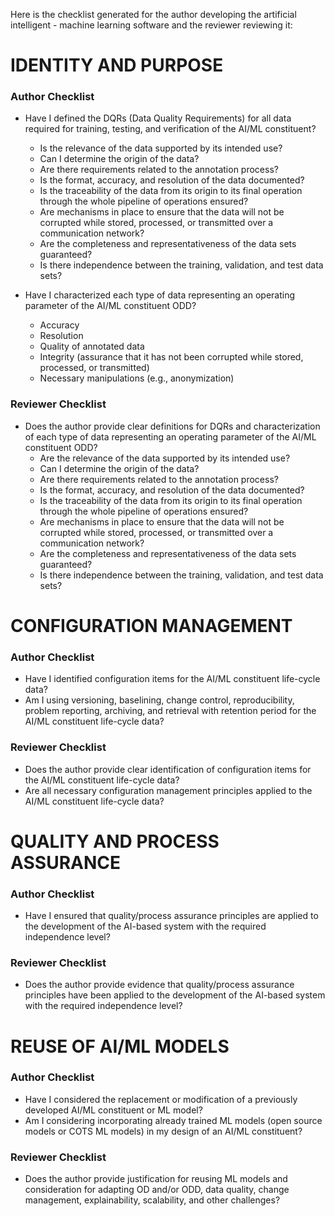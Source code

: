 Here is the checklist generated for the author developing the artificial intelligent - machine learning software and the reviewer reviewing it:

**IDENTITY AND PURPOSE**
=====================

### Author Checklist

* Have I defined the DQRs (Data Quality Requirements) for all data required for training, testing, and verification of the AI/ML constituent?
	+ Is the relevance of the data supported by its intended use?
	+ Can I determine the origin of the data?
	+ Are there requirements related to the annotation process?
	+ Is the format, accuracy, and resolution of the data documented?
	+ Is the traceability of the data from its origin to its final operation through the whole pipeline of operations ensured?
	+ Are mechanisms in place to ensure that the data will not be corrupted while stored, processed, or transmitted over a communication network?
	+ Are the completeness and representativeness of the data sets guaranteed?
	+ Is there independence between the training, validation, and test data sets?

* Have I characterized each type of data representing an operating parameter of the AI/ML constituent ODD?
	+ Accuracy
	+ Resolution
	+ Quality of annotated data
	+ Integrity (assurance that it has not been corrupted while stored, processed, or transmitted)
	+ Necessary manipulations (e.g., anonymization)

### Reviewer Checklist

* Does the author provide clear definitions for DQRs and characterization of each type of data representing an operating parameter of the AI/ML constituent ODD?
	+ Are the relevance of the data supported by its intended use?
	+ Can I determine the origin of the data?
	+ Are there requirements related to the annotation process?
	+ Is the format, accuracy, and resolution of the data documented?
	+ Is the traceability of the data from its origin to its final operation through the whole pipeline of operations ensured?
	+ Are mechanisms in place to ensure that the data will not be corrupted while stored, processed, or transmitted over a communication network?
	+ Are the completeness and representativeness of the data sets guaranteed?
	+ Is there independence between the training, validation, and test data sets?

**CONFIGURATION MANAGEMENT**
=====================

### Author Checklist

* Have I identified configuration items for the AI/ML constituent life-cycle data?
* Am I using versioning, baselining, change control, reproducibility, problem reporting, archiving, and retrieval with retention period for the AI/ML constituent life-cycle data?

### Reviewer Checklist

* Does the author provide clear identification of configuration items for the AI/ML constituent life-cycle data?
* Are all necessary configuration management principles applied to the AI/ML constituent life-cycle data?

**QUALITY AND PROCESS ASSURANCE**
=====================

### Author Checklist

* Have I ensured that quality/process assurance principles are applied to the development of the AI-based system with the required independence level?

### Reviewer Checklist

* Does the author provide evidence that quality/process assurance principles have been applied to the development of the AI-based system with the required independence level?

**REUSE OF AI/ML MODELS**
=====================

### Author Checklist

* Have I considered the replacement or modification of a previously developed AI/ML constituent or ML model?
* Am I considering incorporating already trained ML models (open source models or COTS ML models) in my design of an AI/ML constituent?

### Reviewer Checklist

* Does the author provide justification for reusing ML models and consideration for adapting OD and/or ODD, data quality, change management, explainability, scalability, and other challenges?